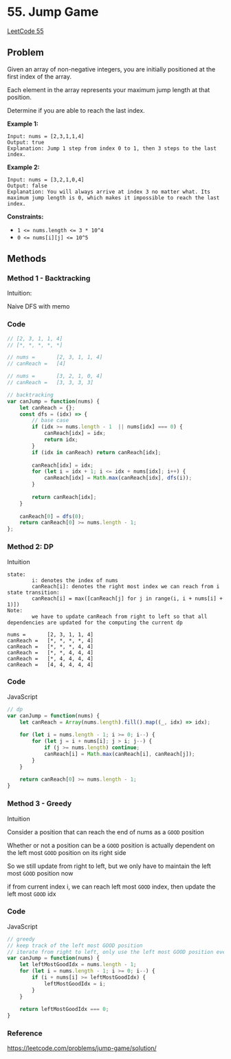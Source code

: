 # 55. Jump Game

[LeetCode 55](https://leetcode.com/problems/jump-game/)

## Problem

Given an array of non-negative integers, you are initially positioned at the first index of the array.

Each element in the array represents your maximum jump length at that position.

Determine if you are able to reach the last index.

**Example 1:**

```
Input: nums = [2,3,1,1,4]
Output: true
Explanation: Jump 1 step from index 0 to 1, then 3 steps to the last index.
```

**Example 2:**

```
Input: nums = [3,2,1,0,4]
Output: false
Explanation: You will always arrive at index 3 no matter what. Its maximum jump length is 0, which makes it impossible to reach the last index.
```

**Constraints:**

- `1 <= nums.length <= 3 * 10^4`
- `0 <= nums[i][j] <= 10^5`

## Methods

### Method 1 - Backtracking

Intuition: 

Naive DFS with memo


### Code
```JavaScript
// [2, 3, 1, 1, 4]
// [*, *, *, *, *]

// nums =       [2, 3, 1, 1, 4]
// canReach =   [4]

// nums =       [3, 2, 1, 0, 4]
// canReach =   [3, 3, 3, 3]

// backtracking
var canJump = function(nums) {
    let canReach = {};
    const dfs = (idx) => {
        // base case
        if (idx >= nums.length - 1  || nums[idx] === 0) {
            canReach[idx] = idx;
            return idx;
        }
        if (idx in canReach) return canReach[idx];
        
        canReach[idx] = idx;
        for (let i = idx + 1; i <= idx + nums[idx]; i++) {
            canReach[idx] = Math.max(canReach[idx], dfs(i));
        }
        
        return canReach[idx];
    }
    
    canReach[0] = dfs(0);
    return canReach[0] >= nums.length - 1;
};

```

### Method 2: DP

Intuition

```
state:
		i: denotes the index of nums
		canReach[i]: denotes the right most index we can reach from i
state transition:
		canReach[i] = max([canReach[j] for j in range(i, i + nums[i] + 1)])
Note: 
		we have to update canReach from right to left so that all dependencies are updated for the computing the current dp
		
nums =       [2, 3, 1, 1, 4]
canReach =   [*, *, *, *, 4]
canReach =   [*, *, *, 4, 4]
canReach =   [*, *, 4, 4, 4]
canReach =   [*, 4, 4, 4, 4]
canReach =   [4, 4, 4, 4, 4]
```

### Code

JavaScript

```JavaScript
// dp
var canJump = function(nums) {
    let canReach = Array(nums.length).fill().map((_, idx) => idx);
    
    for (let i = nums.length - 1; i >= 0; i--) {
        for (let j = i + nums[i]; j > i; j--) {
            if (j >= nums.length) continue;
            canReach[i] = Math.max(canReach[i], canReach[j]);
        }
    }
    
    return canReach[0] >= nums.length - 1;
}
```



### Method 3 - Greedy

Intuition

Consider a position that can reach the end of nums as a `GOOD` position

Whether or not a position can be a `GOOD` position is actually dependent on the left most `GOOD` position on its right side

So we still update from right to left, but we only have to maintain the left most `GOOD` position now

if from current index i, we can reach left most `GOOD` index, then update the left most `GOOD` idx

### Code

JavaScript

```JavaScript
// greedy
// keep track of the left most GOOD position
// iterate from right to left, only use the left most GOOD position every time
var canJump = function(nums) {
    let leftMostGoodIdx = nums.length - 1;
    for (let i = nums.length - 1; i >= 0; i--) {
        if (i + nums[i] >= leftMostGoodIdx) {
            leftMostGoodIdx = i;
        }
    }
    
    return leftMostGoodIdx === 0;
}
```



### Reference

https://leetcode.com/problems/jump-game/solution/